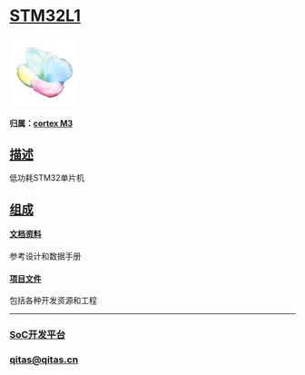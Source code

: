 ﻿# [STM32L1](https://github.com/sochub/STM32L1)

[![sites](SoC/SoC.png)](http://www.qitas.cn) 

#### 归属：[cortex M3](https://github.com/sochub/CM3)

## [描述](https://github.com/sochub/STM32L1/wiki) 

低功耗STM32单片机

## [组成](SoC/) 

#### [文档资料](docs/)

参考设计和数据手册

#### [项目文件](project/)

包括各种开发资源和工程

---

###  [SoC开发平台](http://www.qitas.cn)   

###  qitas@qitas.cn